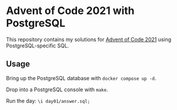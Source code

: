 # Advent of Code 2021 with PostgreSQL

This repository contains my solutions for [Advent of Code 2021](https://adventofcode.com/2021)
using PostgreSQL-specific SQL.

## Usage

Bring up the PostgreSQL database with `docker compose up -d`.

Drop into a PostgreSQL console with `make`.

Run the day: `\i day01/answer.sql;`
